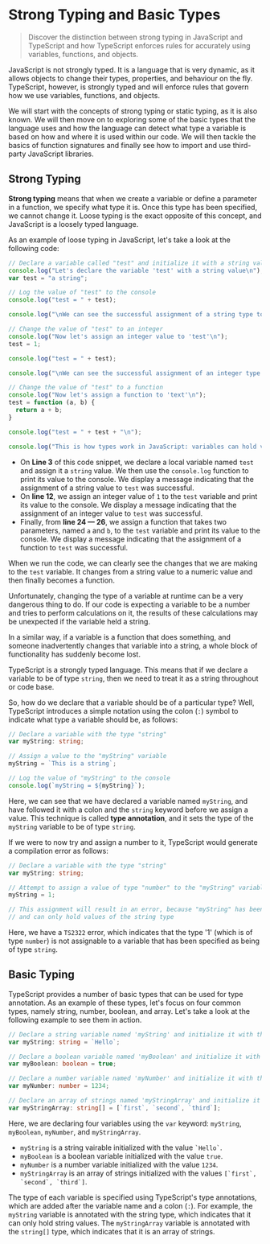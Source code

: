 # Strong Typing and Basic Types

> Discover the distinction between strong typing in JavaScript and TypeScript and how TypeScript enforces rules for accurately using variables, functions, and objects.

JavaScript is not strongly typed. It is a language that is very dynamic, as it allows objects to change their types, properties, and behaviour on the fly. TypeScript, however, is strongly typed and will enforce rules that govern how we use variables, functions, and objects.

We will start with the concepts of strong typing or static typing, as it is also known. We will then move on to exploring some of the basic types that the language uses and how the language can detect what type a variable is based on how and where it is used within our code. We will then tackle the basics of function signatures and finally see how to import and use third-party JavaScript libraries.

## Strong Typing

**Strong typing** means that when we create a variable or define a parameter in a function, we specify what type it is. Once this type has been specified, we cannot change it. Loose typing is the exact opposite of this concept, and JavaScript is a loosely typed language.

As an example of loose typing in JavaScript, let's take a look at the following code:

```js
// Declare a variable called "test" and initialize it with a string value
console.log("Let's declare the variable 'test' with a string value\n");
var test = "a string";

// Log the value of "test" to the console
console.log("test = " + test);

console.log("\nWe can see the successful assignment of a string type to the 'test' variable.\n");

// Change the value of "test" to an integer
console.log("Now let's assign an integer value to 'test'\n");
test = 1;

console.log("test = " + test);

console.log("\nWe can see the successful assignment of an integer type to the 'test' variable.Notice that the type of the 'test' variable has changed from a string to an integer.\n");

// Change the value of "test" to a function
console.log("Now let's assign a function to 'text'\n");
test = function (a, b) {
  return a + b;
}

console.log("test = " + test + "\n");

console.log("This is how types work in JavaScript: variables can hold values of any data type, and the type of a variable can change during the execution of a program. This is in contrast to strongly-typed languages like TypeScript, in which variables must be explicitly declared with a specific data type and can only hold values of that type.");
```

- On **Line 3** of this code snippet, we declare a local variable named `test` and assign it a `string` value. We then use the `console.log` function to print its value to the console. We display a message indicating that the assignment of a string value to `test` was successful.
- On **line 12**, we assign an integer value of `1` to the `test` variable and print its value to the console. We display a message indicating that the assignment of an integer value to `test` was successful.
- Finally, from **line 24 &mdash; 26**, we assign a function that takes two parameters, named `a` and `b`, to the `test` variable and print its value to the console. We display a message indicating that the assignment of a function to `test` was successful.

When we run the code, we can clearly see the changes that we are making to the `test` variable. It changes from a string value to a numeric value and then finally becomes a function.

Unfortunately, changing the type of a variable at runtime can be a very dangerous thing to do. If our code is expecting a variable to be a number and tries to perform calculations on it, the results of these calculations may be unexpected if the variable held a string.

In a similar way, if a variable is a function that does something, and someone inadvertently changes that variable into a string, a whole block of functionality has suddenly become lost.

TypeScript is a strongly typed language. This means that if we declare a variable to be of type `string`, then we need to treat it as a string throughout or code base.

So, how do we declare that a variable should be of a particular type? Well, TypeScript introduces a simple notation using the colon (`:`) symbol to indicate what type a variable should be, as follows:

```ts
// Declare a variable with the type "string"
var myString: string;

// Assign a value to the "myString" variable
myString = `This is a string`;

// Log the value of "myString" to the console
console.log(`myString = ${myString}`);
```

Here, we can see that we have declared a variable named `myString`, and have followed it with a colon and the `string` keyword before we assign a value. This technique is called **type annotation**, and it sets the type of the `myString` variable to be of type `string`.

If we were to now try and assign a number to it, TypeScript would generate a compilation error as follows:

```ts
// Declare a variable with the type "string"
var myString: string;

// Attempt to assign a value of type "number" to the "myString" variable
myString = 1;

// This assignment will result in an error, because "myString" has been explicitly declared as a string type
// and can only hold values of the string type
```

Here, we have a `TS2322` error, which indicates that the type '1' (which is of type `number`) is not assignable to a variable that has been specified as being of type `string`.

## Basic Typing

TypeScript provides a number of basic types that can be used for type annotation. As an example of these types, let's focus on four common types, namely string, number, boolean, and array. Let's take a look at the following example to see them in action.

```ts
// Declare a string variable named 'myString' and initialize it with the value "Hello"
var myString: string = `Hello`;

// Declare a boolean variable named 'myBoolean' and initialize it with the value true
var myBoolean: boolean = true;

// Declare a number variable named 'myNumber' and initialize it with the valuer 1234
var myNumber: number = 1234;

// Declare an array of strings named 'myStringArray' and initialize it with the values ["first", "second", "third"]
var myStringArray: string[] = [`first`, `second`, `third`];
```

Here, we are declaring four variables using the `var` keyword: `myString`, `myBoolean`, `myNumber`, and `myStringArray`.
  - `myString` is a string vairable initialized with the value `` `Hello` ``.
  - `myBoolean` is a boolean variable initialized with the value `true`.
  - `myNumber` is a number variable initialized with the value `1234`.
  - `myStringArray` is an array of strings initialized with the values `` [`first`, `second`, `third`] ``.

The type of each variable is specified using TypeScript's type annotations, which are added after the variable name and a colon (`:`). For example, the `myString` variable is annotated with the string type, which indicates that it can only hold string values. The `myStringArray` variable is annotated with the `string[]` type, which indicates that it is an array of strings.

